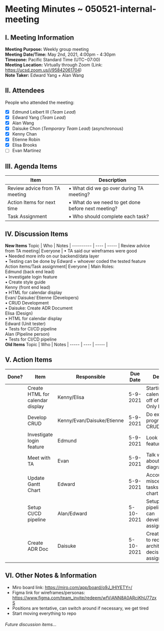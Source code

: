 # Meeting Minutes ~ 050521-internal-meeting
## I. Meeting Information
**Meeting Purpose:** Weekly group meeting  
**Meeting Date/Time:** May 2nd, 2021, 4:00pm - 4:30pm   
**Timezone:** Pacific Standard Time (UTC−07:00)    
**Meeting Location:** Virtually through Zoom (Link: https://ucsd.zoom.us/j/95842061704)    
**Note Taker:** Edward Yang + Alan Wang    

## II. Attendees
People who attended the meeting:
- [x] Edmund Leibert III (*Team Lead*)
- [x] Edward Yang (*Team Lead*)
- [x] Alan Wang
- [x] Daisuke Chon (*Temporary Team Lead*) (asynchronous)
- [x] Kenny Chan
- [x] Etienne Robin
- [x] Elisa Brooks
- [ ] Evan Martinez

## III. Agenda Items

Item | Description
---- | ----
Review advice from TA meeting| • What did we go over during TA meeting? <br> 
Action Items for next time | • What do we need to get done before next meeting?<br>
Task Assignment | • Who should complete each task? <br> 


## IV. Discussion Items

**New Items**
Topic | Who  | Notes |
---------- | ---- | ----- |
Review advice from TA meeting| Everyone | • TA said our wireframes were good<br> • Needed more info on our backend/data layer<br>• Testing can be done by Edward + whoever coded the tested feature
Action items/Task assignment| Everyone | Main Roles:<br>Edmund (back end lead)<br>• Investigate login feature<br>• Create style guide<br>Kenny (front end lead)<br>• HTML for calendar display<br> Evan/ Daisuke/ Etienne (Developers)<br>• CRUD Development<br>• Daisuke: Create ADR Document <br>Elisa (Design)<br>• HTML for calendar display<br>Edward (Unit tester)<br>• Tests for CI/CD pipeline<br>Alan (Pipeline person)<br>• Tests for CI/CD pipeline<br>
**Old Items**
Topic | Who  | Notes |
----- | ---- | ----- |


## V. Action Items
| Done? | Item | Responsible  | Due Date  | Description  |
| ----- | ---- | ------------ | --------- | --------- |
|    | Create HTML for calendar display | Kenny/Elisa | 5-9-2021  | Starting creating calendar based off of wireframes<br>Only html is fine |
|    | Develop CRUD | Kenny/Evan/Daisuke/Etienne | 5-9-2021  | Do exploratory programming for CRUD features|
|    | Investigate login feature | Edmund | 5-9-2021  | Look into login feature/database |
|    | Meet with TA | Evan | 5-9-2021  | Talk with Sanat about backend diagram |
|    | Update Gantt Chart| Edward | 5-9-2021  | Account time for miscellaneous tasks in Gantt chart|
|    | Setup CI/CD pipeline| Alan/Edward | 5-10-2021  | Setup CI/CD pipeline so we can develop/canvas assignment |
|    | Create ADR Doc | Daisuke | 5-10-2021  | Create ADR Doc to record our architectural decisions/Canvas assignment|

## VI. Other Notes & Information
- Miro board link: https://miro.com/app/board/o9J_lHlYETY=/
- Figma link for wireframes/personas: 
https://www.figma.com/team_invite/redeem/wfViANN8A0ARciKhU77zxS
- Positions are tentative, can switch around if necessary, we get tired
- Start moving everything to repo

###### Future discussion items...
